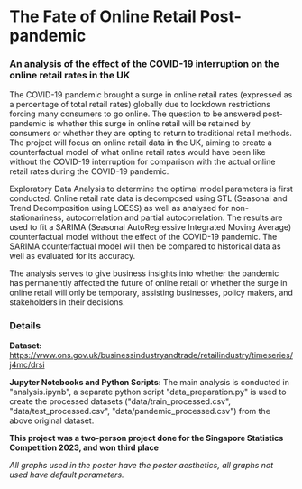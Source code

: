 # The Fate of Online Retail Post-pandemic
### An analysis of the effect of the COVID-19 interruption on the online retail rates in the UK

The COVID-19 pandemic brought a surge in online retail rates (expressed as a percentage of total retail rates) globally due to lockdown restrictions forcing many consumers to go online. The question to be answered post-pandemic is whether this surge in online retail will be retained by consumers or whether they are opting to return to traditional retail methods. The project will focus on online retail data in the UK, aiming to create a counterfactual model of what online retail rates would have been like without the COVID-19 interruption for comparison with the actual online retail rates during the COVID-19 pandemic. 

Exploratory Data Analysis to determine the optimal model parameters is first conducted. Online retail rate data is decomposed using STL (Seasonal and Trend Decomposition using LOESS) as well as analysed for non-stationariness, autocorrelation and partial autocorrelation. The results are used to fit a SARIMA (Seasonal AutoRegressive Integrated Moving Average) counterfactual model without the effect of the COVID-19 pandemic. The SARIMA counterfactual model will then be compared to historical data as well as evaluated for its accuracy.

The analysis serves to give business insights into whether the pandemic has permanently affected the future of online retail or whether the surge in online retail will only be temporary, assisting businesses, policy makers, and stakeholders in their decisions.

### Details
**Dataset:** https://www.ons.gov.uk/businessindustryandtrade/retailindustry/timeseries/j4mc/drsi

**Jupyter Notebooks and Python Scripts:** The main analysis is conducted in "analysis.ipynb", a separate python script "data_preparation.py" is used to create the processed datasets ("data/train_processed.csv", "data/test_processed.csv", "data/pandemic_processed.csv") from the above original dataset.

**This project was a two-person project done for the Singapore Statistics Competition 2023, and won third place**

*All graphs used in the poster have the poster aesthetics, all graphs not used have default parameters.*
